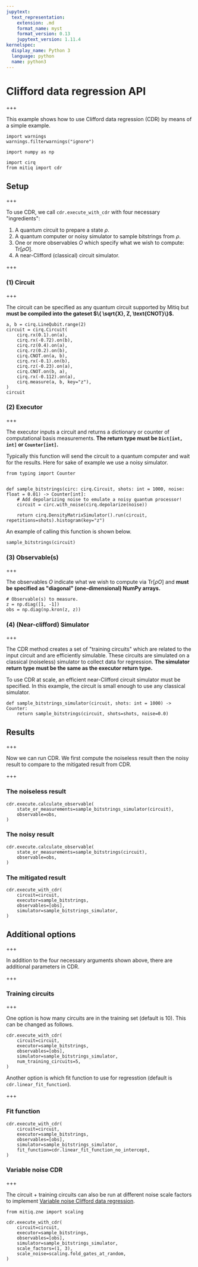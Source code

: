 ```yaml
---
jupytext:
  text_representation:
    extension: .md
    format_name: myst
    format_version: 0.13
    jupytext_version: 1.11.4
kernelspec:
  display_name: Python 3
  language: python
  name: python3
---
```


# Clifford data regression API

+++

This example shows how to use Clifford data regression (CDR) by means of a simple example.

```{code-cell} ipython3
import warnings
warnings.filterwarnings("ignore")

import numpy as np

import cirq
from mitiq import cdr
```

## Setup

+++

To use CDR, we call `cdr.execute_with_cdr` with four necessary "ingredients":

1. A quantum circuit to prepare a state $\rho$.
1. A quantum computer or noisy simulator to sample bitstrings from $\rho$.
1. One or more observables $O$ which specify what we wish to compute: $\text{Tr} [ \rho O ]$.
1. A near-Clifford (classical) circuit simulator.

+++

### (1) Circuit

+++

The circuit can be specified as any quantum circuit supported by Mitiq but **must be compiled into the gateset $\{ \sqrt{X}, Z, \text{CNOT}\}$.**

```{code-cell} ipython3
a, b = cirq.LineQubit.range(2)
circuit = cirq.Circuit(
    cirq.rx(0.1).on(a),
    cirq.rx(-0.72).on(b),
    cirq.rz(0.4).on(a),
    cirq.rz(0.2).on(b),
    cirq.CNOT.on(a, b),
    cirq.rx(-0.1).on(b),
    cirq.rz(-0.23).on(a),
    cirq.CNOT.on(b, a),
    cirq.rx(-0.112).on(a),
    cirq.measure(a, b, key="z"),
)
circuit
```

### (2) Executor

+++

The executor inputs a circuit and returns a dictionary or counter of computational basis measurements. **The return type must be `Dict[int, int]` or `Counter[int]`.** 

Typically this function will send the circuit to a quantum computer and wait for the results. Here for sake of example we use a noisy simulator.

```{code-cell} ipython3
from typing import Counter


def sample_bitstrings(circ: cirq.Circuit, shots: int = 1000, noise: float = 0.01) -> Counter[int]:
    # Add depolarizing noise to emulate a noisy quantum processor!
    circuit = circ.with_noise(cirq.depolarize(noise))
    
    return cirq.DensityMatrixSimulator().run(circuit, repetitions=shots).histogram(key="z")
```

An example of calling this function is shown below.

```{code-cell} ipython3
sample_bitstrings(circuit)
```

### (3) Observable(s)

+++

The observables $O$ indicate what we wish to compute via $\text{Tr} [ \rho O ]$ and **must be specified as "diagonal" (one-dimensional) NumPy arrays.**

```{code-cell} ipython3
# Observable(s) to measure.
z = np.diag([1, -1])
obs = np.diag(np.kron(z, z))
```

### (4) (Near-clifford) Simulator

+++

The CDR method creates a set of "training circuits" which are related to the input circuit and are efficiently simulable. These circuits are simulated on a classical (noiseless) simulator to collect data for regression. **The simulator return type must be the same as the executor return type.**

To use CDR at scale, an efficient near-Clifford circuit simulator must be specified. In this example, the circuit is small enough to use any classical simulator.

```{code-cell} ipython3
def sample_bitstrings_simulator(circuit, shots: int = 1000) -> Counter:
    return sample_bitstrings(circuit, shots=shots, noise=0.0)
```

## Results

+++

Now we can run CDR. We first compute the noiseless result then the noisy result to compare to the mitigated result from CDR.

+++

### The noiseless result

```{code-cell} ipython3
cdr.execute.calculate_observable(
    state_or_measurements=sample_bitstrings_simulator(circuit),
    observable=obs,
)
```

### The noisy result

```{code-cell} ipython3
cdr.execute.calculate_observable(
    state_or_measurements=sample_bitstrings(circuit),
    observable=obs,
)
```

### The mitigated result

```{code-cell} ipython3
cdr.execute_with_cdr(
    circuit=circuit,
    executor=sample_bitstrings,
    observables=[obs],
    simulator=sample_bitstrings_simulator,
)
```

## Additional options

+++

In addition to the four necessary arguments shown above, there are additional parameters in CDR.

+++

### Training circuits

+++

One option is how many circuits are in the training set (default is 10). This can be changed as follows.

```{code-cell} ipython3
cdr.execute_with_cdr(
    circuit=circuit,
    executor=sample_bitstrings,
    observables=[obs],
    simulator=sample_bitstrings_simulator,
    num_training_circuits=5,
)
```

Another option is which fit function to use for regresstion (default is `cdr.linear_fit_function`).

+++

### Fit function

```{code-cell} ipython3
cdr.execute_with_cdr(
    circuit=circuit,
    executor=sample_bitstrings,
    observables=[obs],
    simulator=sample_bitstrings_simulator,
    fit_function=cdr.linear_fit_function_no_intercept,
)
```

### Variable noise CDR

+++

The circuit + training circuits can also be run at different noise scale factors to implement [Variable noise Clifford data regression](https://arxiv.org/abs/2011.01157).

```{code-cell} ipython3
from mitiq.zne import scaling

cdr.execute_with_cdr(
    circuit=circuit,
    executor=sample_bitstrings,
    observables=[obs],
    simulator=sample_bitstrings_simulator,
    scale_factors=(1, 3),
    scale_noise=scaling.fold_gates_at_random,
)
```
